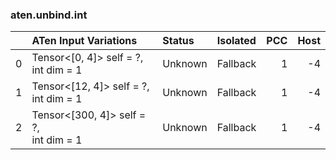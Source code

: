 ### aten.unbind.int
|    | ATen Input Variations                     | Status   | Isolated   |   PCC |   Host |
|---:|:------------------------------------------|:---------|:-----------|------:|-------:|
|  0 | Tensor<[0, 4]> self = ?,<br>int dim = 1   | Unknown  | Fallback   |     1 |     -4 |
|  1 | Tensor<[12, 4]> self = ?,<br>int dim = 1  | Unknown  | Fallback   |     1 |     -4 |
|  2 | Tensor<[300, 4]> self = ?,<br>int dim = 1 | Unknown  | Fallback   |     1 |     -4 |

